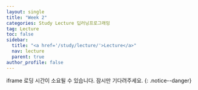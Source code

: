 ```yaml
---
layout: single
title: "Week 2"
categories: Study Lecture 딥러닝프로그래밍
tag: Lecture
toc: false
sidebar:
  title: "<a href='/study/lecture/'>Lecture</a>"
  nav: lecture
  parent: true
author_profile: false
---
```

<!-- [Week 1.ipynb](https://colab.research.google.com/drive/1zsyi8fF0CSsN0KKe49xW3_RvW0r6HQEe?usp=sharing){:target="_blank"}{: .btn .btn--success} -->

iframe 로딩 시간이 소요될 수 있습니다. 잠시만 기다려주세요.
{: .notice--danger}

<script src="https://gist.github.com/asungajinli/3a0bf4b0053ee20be9b2c12978f198d7.js"></script>